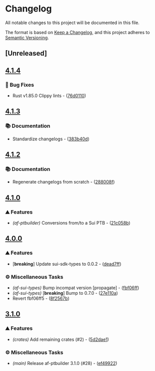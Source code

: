 # Changelog

All notable changes to this project will be documented in this file.

The format is based on [Keep a Changelog](https://keepachangelog.com/en/1.0.0/),
and this project adheres to [Semantic Versioning](https://semver.org/spec/v2.0.0.html).


## [Unreleased]

## [4.1.4](https://github.com/AftermathFinance/aftermath-sdk-rust/compare/af-ptbuilder-v4.1.3...af-ptbuilder-v4.1.4)

### 🐛 Bug Fixes

- Rust v1.85.0 Clippy lints - ([76d0110](https://github.com/AftermathFinance/aftermath-sdk-rust/commit/76d0110eea8a0f2881125c0c8d5ba2b45f0c27fb))


## [4.1.3](https://github.com/AftermathFinance/aftermath-sdk-rust/compare/af-ptbuilder-v4.1.2...af-ptbuilder-v4.1.3)

### 📚 Documentation

- Standardize changelogs - ([383b40d](https://github.com/AftermathFinance/aftermath-sdk-rust/commit/383b40d75c38f637aafe06438673f71e1c57d432))


## [4.1.2](https://github.com/AftermathFinance/aftermath-sdk-rust/compare/af-ptbuilder-v4.1.1...af-ptbuilder-v4.1.2)

### 📚 Documentation

- Regenerate changelogs from scratch - ([288008f](https://github.com/AftermathFinance/aftermath-sdk-rust/commit/288008f5b60193ea34b765d8ad605cf4f25207e9))

## [4.1.0](https://github.com/AftermathFinance/aftermath-sdk-rust/compare/af-ptbuilder-v4.0.0...af-ptbuilder-v4.1.0)

### ⛰️ Features

- *(af-ptbuilder)* Conversions from/to a Sui PTB - ([21c058b](https://github.com/AftermathFinance/aftermath-sdk-rust/commit/21c058b81290189c158eb57182c5faf68b4d5016))

## [4.0.0](https://github.com/AftermathFinance/aftermath-sdk-rust/compare/af-ptbuilder-v3.1.0...af-ptbuilder-v4.0.0)

### ⛰️ Features

- [**breaking**] Update sui-sdk-types to 0.0.2 - ([dead7ff](https://github.com/AftermathFinance/aftermath-sdk-rust/commit/dead7ffe88364166a9de60c48b6da53fe4383e58))

### ⚙️ Miscellaneous Tasks

- *(af-sui-types)* Bump incompat version [propagate] - ([fbf06ff](https://github.com/AftermathFinance/aftermath-sdk-rust/commit/fbf06ff5b383d73297a7595b6a4ca7300bdbfbd2))
- *(af-sui-types)* [**breaking**] Bump to 0.7.0 - ([27e110a](https://github.com/AftermathFinance/aftermath-sdk-rust/commit/27e110a9455d4a1b9c4d9c1a9e4e0c85728a1e96))
- Revert fbf06ff5 - ([8f2567b](https://github.com/AftermathFinance/aftermath-sdk-rust/commit/8f2567b6efd2924092cb5a5a382a5cabeaf7fafd))

## [3.1.0](https://github.com/AftermathFinance/aftermath-sdk-rust/compare/af-ptbuilder-v3.0.0...af-ptbuilder-v3.1.0)

### ⛰️ Features

- *(crates)* Add remaining crates (#2) - ([5d2dae1](https://github.com/AftermathFinance/aftermath-sdk-rust/commit/5d2dae1392de8ed6a5af63a0e559bd3416112b35))

### ⚙️ Miscellaneous Tasks

- *(main)* Release af-ptbuilder 3.1.0 (#28) - ([ef49922](https://github.com/AftermathFinance/aftermath-sdk-rust/commit/ef49922f07504a0970d9e2c3a3c1ab5ea08b10b1))

<!-- generated by git-cliff -->
